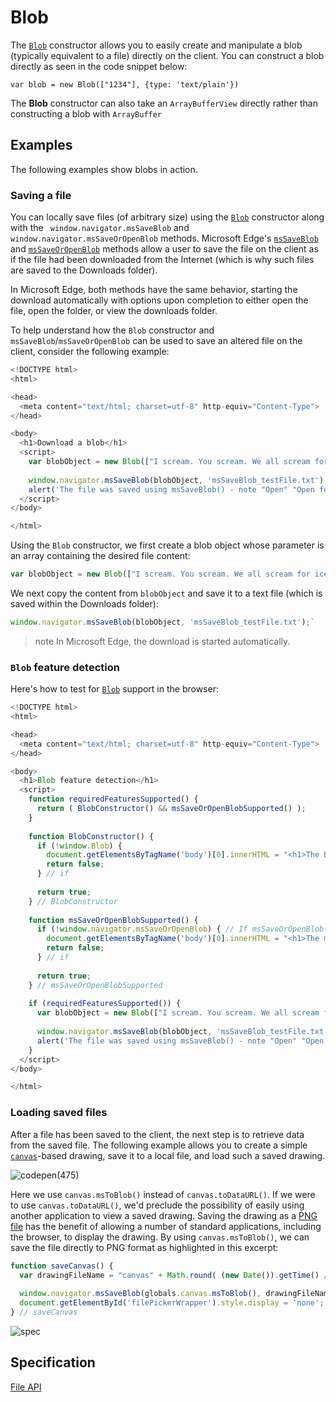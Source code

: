 # Blob

The [`Blob`](https://msdn.microsoft.com/library/hh772298) constructor allows you to easily create and manipulate a blob (typically equivalent to a file) directly on the client.
You can construct a blob directly as seen in the code snippet below:
```
var blob = new Blob(["1234"], {type: 'text/plain'})
```
The **Blob** constructor can also take an `ArrayBufferView` directly rather than constructing a blob with `ArrayBuffer`

## Examples

The following examples show blobs in action.

### Saving a file 

You can locally save files (of arbitrary size) using the [`Blob`](https://msdn.microsoft.com/library/hh772298) constructor along with the ` window.navigator.msSaveBlob` and ` window.navigator.msSaveOrOpenBlob` methods.
Microsoft Edge's [`msSaveBlob`](https://msdn.microsoft.com/library/hh441122) and [`msSaveOrOpenBlob`](https://msdn.microsoft.com/library/hh772332) methods allow a user to save the file on the client as if the file had been downloaded from the Internet (which is why such files are saved to the Downloads folder).

In Microsoft Edge, both methods have the same behavior, starting the download automatically with options upon completion to either open the file, open the folder, or view the downloads folder.

To help understand how the `Blob` constructor and `msSaveBlob`/`msSaveOrOpenBlob` can be used to save an altered file on the client, consider the following example:

```javascript
<!DOCTYPE html>
<html>

<head>
  <meta content="text/html; charset=utf-8" http-equiv="Content-Type">
</head>

<body>
  <h1>Download a blob</h1>
  <script>
    var blobObject = new Blob(["I scream. You scream. We all scream for ice cream."]); 
    
    window.navigator.msSaveBlob(blobObject, 'msSaveBlob_testFile.txt');
    alert('The file was saved using msSaveBlob() - note "Open" "Open folder" and "View downloads" options');
  </script>
</body>

</html>
```

Using the `Blob` constructor, we first create a blob object whose parameter is an array containing the desired file content:

```javascript
var blobObject = new Blob(["I scream. You scream. We all scream for ice cream."]);
```

We next copy the content from `blobObject` and save it to a text file (which is saved within the Downloads folder):

```javascript
window.navigator.msSaveBlob(blobObject, 'msSaveBlob_testFile.txt');`
```

>note In Microsoft Edge, the download is started automatically.

### `Blob` feature detection

Here's how to test for [`Blob`](https://msdn.microsoft.com/library/hh772298) support in the browser:

```javascript
<!DOCTYPE html>
<html>

<head>
  <meta content="text/html; charset=utf-8" http-equiv="Content-Type">
</head>

<body>
  <h1>Blob feature detection</h1>
  <script>
    function requiredFeaturesSupported() {
      return ( BlobConstructor() && msSaveOrOpenBlobSupported() );
    }
    
    function BlobConstructor() {
      if (!window.Blob) {
        document.getElementsByTagName('body')[0].innerHTML = "<h1>The Blob constructor is not supported - upgrade your browser and try again.</h1>";
        return false;
      } // if
      
      return true;
    } // BlobConstructor
    
    function msSaveOrOpenBlobSupported() {
      if (!window.navigator.msSaveOrOpenBlob) { // If msSaveOrOpenBlob() is supported, then so is msSaveBlob().
        document.getElementsByTagName('body')[0].innerHTML = "<h1>The msSaveOrOpenBlob API is not supported - try upgrading your browser to the latest version.</h1>";            
        return false;
      } // if
      
      return true;
    } // msSaveOrOpenBlobSupported
        
    if (requiredFeaturesSupported()) {
      var blobObject = new Blob(["I scream. You scream. We all scream for ice cream."]);
      
      window.navigator.msSaveBlob(blobObject, 'msSaveBlob_testFile.txt');
      alert('The file was saved using msSaveBlob() - note "Open" "Open folder" and "View downloads" options');
    }
  </script>
</body>

</html>
```

### Loading saved files

After a file has been saved to the client, the next step is to retrieve data from the saved file. The following example allows you to create a simple [`canvas`](https://msdn.microsoft.com/library/ff975062)-based drawing, save it to a local file, and load such a saved drawing.


![codepen](https://codepen.io/MicrosoftEdgeDocumentation/pen/NNNLoN)(475)

Here we use `canvas.msToBlob()` instead of `canvas.toDataURL()`. If we were to use `canvas.toDataURL()`, we'd preclude the possibility of easily using another application to view a saved drawing. Saving the drawing as a [PNG file](http://go.microsoft.com/fwlink/p/?LinkId=248923) has the benefit of allowing a number of standard applications, including the browser, to display the drawing. By using `canvas.msToBlob()`, we can save the file directly to PNG format as highlighted in this excerpt:

```javascript
function saveCanvas() {
  var drawingFileName = "canvas" + Math.round( (new Date()).getTime() / 1000 ) + ".png"; // Produces a unique file name every second.
  
  window.navigator.msSaveBlob(globals.canvas.msToBlob(), drawingFileName); // Save the user's drawing to a file.
  document.getElementById('filePickerWrapper').style.display = 'none'; // Remove the file picker dialog from the screen since we just saved the user's file.
} // saveCanvas
```

![spec](Blob)

## Specification
[File API](https://w3c.github.io/FileAPI/#dfn-Blob)



